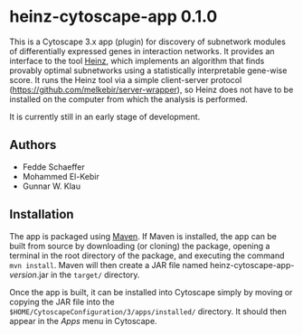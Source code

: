 heinz-cytoscape-app 0.1.0
=========================

This is a Cytoscape 3.x app (plugin) for discovery of subnetwork modules of differentially
expressed genes in interaction networks. It provides an interface to the tool [Heinz](https://software.cwi.nl/heinz),
which implements an algorithm that finds provably optimal
subnetworks using a statistically interpretable gene-wise score. It runs the Heinz tool via a simple client-server protocol
(https://github.com/melkebir/server-wrapper), so Heinz does not have to
be installed on the computer from which the analysis is performed.

It is currently still in an early stage of development.

Authors
-------

- Fedde Schaeffer
- Mohammed El-Kebir
- Gunnar W. Klau

Installation
------------

The app is packaged using [Maven](https://maven.apache.org/). If Maven is
installed, the app can be built from source by downloading (or cloning)
the package, opening a terminal in the root directory of the package,
and executing the command `mvn install`. Maven will then create a JAR
file named heinz-cytoscape-app-*version*.jar in the `target/` directory.

Once the app is built, it can be installed into Cytoscape simply by moving or
copying the JAR file into the `$HOME/CytoscapeConfiguration/3/apps/installed/`
directory. It should then appear in the *Apps* menu in Cytoscape.
